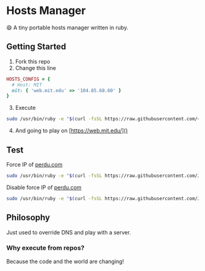 # Hosts Manager

:smile: A tiny portable hosts manager written in ruby.

## Getting Started

1. Fork this repo
2. Change this line

  ```ruby
  HOSTS_CONFIG = {
    # Host: MIT
    mit: { 'web.mit.edu' => '104.85.68.60' }
  }
  ```

3. Execute

  ```bash
  sudo /usr/bin/ruby -e "$(curl -fsSL https://raw.githubusercontent.com/<you-or-your-organisation>/hostsmanager/master/hostsmanager.rb)" enable mit
  ```

4. And going to play on [https://web.mit.edu/]()

## Test

Force IP of [perdu.com]()
```bash
sudo /usr/bin/ruby -e "$(curl -fsSL https://raw.githubusercontent.com/JulienBreux/hostsmanager/master/hostsmanager.rb)" enable perdu
```

Disable force IP of [perdu.com]()

```bash
sudo /usr/bin/ruby -e "$(curl -fsSL https://raw.githubusercontent.com/JulienBreux/hostsmanager/master/hostsmanager.rb)" disable perdu
```

## Philosophy
  
Just used to override DNS and play with a server.

### Why execute from repos?

Because the code and the world are changing!

